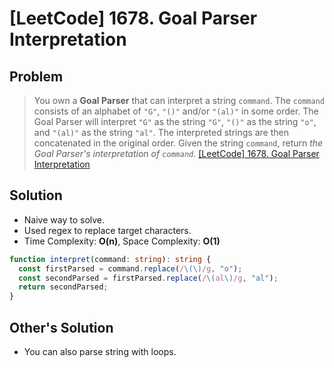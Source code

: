 # [LeetCode] 1678. Goal Parser Interpretation

## Problem

> You own a **Goal Parser** that can interpret a string `command`. The `command` consists of an alphabet of `"G"`, `"()"` and/or `"(al)"` in some order. The Goal Parser will interpret `"G"` as the string `"G"`, `"()"` as the string `"o"`, and `"(al)"` as the string `"al"`. The interpreted strings are then concatenated in the original order.
> Given the string `command`, return _the Goal Parser's interpretation of `command`_.
> [[LeetCode] 1678. Goal Parser Interpretation](https://leetcode.com/problems/goal-parser-interpretation/?envType=study-plan&id=programming-skills-i)

## Solution

- Naive way to solve.
- Used regex to replace target characters.
- Time Complexity: **O(n)**, Space Complexity: **O(1)**

```typescript
function interpret(command: string): string {
  const firstParsed = command.replace(/\(\)/g, "o");
  const secondParsed = firstParsed.replace(/\(al\)/g, "al");
  return secondParsed;
}
```

## Other's Solution

- You can also parse string with loops.
